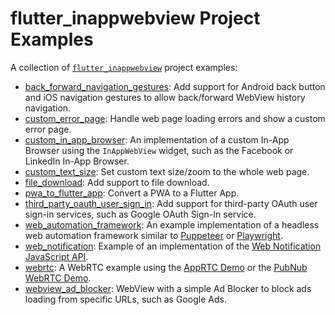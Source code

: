 # flutter_inappwebview Project Examples

A collection of [`flutter_inappwebview`](https://github.com/pichillilorenzo/flutter_inappwebview) project examples:
- [back_forward_navigation_gestures](/back_forward_navigation_gestures/): Add support for Android back button and iOS navigation gestures to allow back/forward WebView history navigation.
- [custom_error_page](/custom_error_page/): Handle web page loading errors and show a custom error page.
- [custom_in_app_browser](/custom_in_app_browser/): An implementation of a custom In-App Browser using the `InAppWebView` widget, such as the Facebook or LinkedIn In-App Browser.
- [custom_text_size](/custom_text_size/): Set custom text size/zoom to the whole web page.
- [file_download](/file_download/): Add support to file download.
- [pwa_to_flutter_app](/pwa_to_flutter_app/): Convert a PWA to a Flutter App.
- [third_party_oauth_user_sign_in](/third_party_oauth_user_sign_in/): Add support for third-party OAuth user sign-in services, such as Google OAuth Sign-In service.
- [web_automation_framework](/web_automation_framework/): An example implementation of a headless web automation framework similar to [Puppeteer](https://github.com/puppeteer/puppeteer) or [Playwright](https://github.com/microsoft/playwright).
- [web_notification](/web_notification/): Example of an implementation of the [Web Notification JavaScript API](https://developer.mozilla.org/en-US/docs/Web/API/Notifications_API).
- [webrtc](/webrtc/): A WebRTC example using the [AppRTC Demo](https://apprtc.webrtcserver.cn/) or the [PubNub WebRTC Demo](https://www.pubnub.com/developers/demos/webrtc/launch/).
- [webview_ad_blocker](/webview_ad_blocker/): WebView with a simple Ad Blocker to block ads loading from specific URLs, such as Google Ads.
